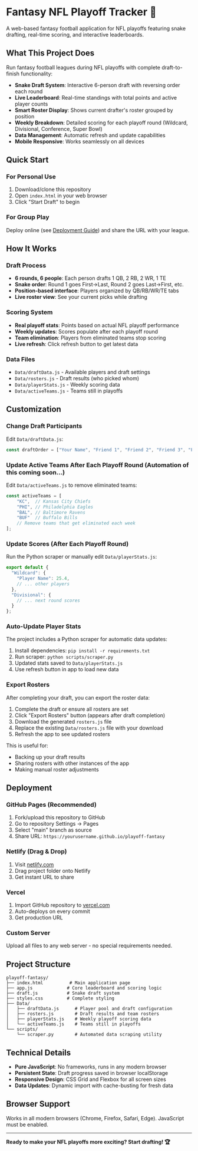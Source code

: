 # Fantasy NFL Playoff Tracker 🏈

A web-based fantasy football application for NFL playoffs featuring snake drafting, real-time scoring, and interactive leaderboards.

## What This Project Does

Run fantasy football leagues during NFL playoffs with complete draft-to-finish functionality:

- **Snake Draft System**: Interactive 6-person draft with reversing order each round
- **Live Leaderboard**: Real-time standings with total points and active player counts
- **Smart Roster Display**: Shows current drafter's roster grouped by position
- **Weekly Breakdown**: Detailed scoring for each playoff round (Wildcard, Divisional, Conference, Super Bowl)
- **Data Management**: Automatic refresh and update capabilities
- **Mobile Responsive**: Works seamlessly on all devices

## Quick Start

### For Personal Use
1. Download/clone this repository
2. Open `index.html` in your web browser
3. Click "Start Draft" to begin

### For Group Play
Deploy online (see [Deployment Guide](#deployment)) and share the URL with your league.

## How It Works

### Draft Process
- **6 rounds, 6 people**: Each person drafts 1 QB, 2 RB, 2 WR, 1 TE
- **Snake order**: Round 1 goes First→Last, Round 2 goes Last→First, etc.
- **Position-based interface**: Players organized by QB/RB/WR/TE tabs
- **Live roster view**: See your current picks while drafting

### Scoring System
- **Real playoff stats**: Points based on actual NFL playoff performance
- **Weekly updates**: Scores populate after each playoff round
- **Team elimination**: Players from eliminated teams stop scoring
- **Live refresh**: Click refresh button to get latest data

### Data Files
- `Data/draftData.js` - Available players and draft settings
- `Data/rosters.js` - Draft results (who picked whom)
- `Data/playerStats.js` - Weekly scoring data
- `Data/activeTeams.js` - Teams still in playoffs

## Customization

### Change Draft Participants
Edit `Data/draftData.js`:
```javascript
const draftOrder = ["Your Name", "Friend 1", "Friend 2", "Friend 3", "Friend 4", "Friend 5"];
```
### Update Active Teams After Each Playoff Round (Automation of this coming soon...)
Edit `Data/activeTeams.js` to remove eliminated teams:
```javascript
const activeTeams = [
    "KC",  // Kansas City Chiefs
    "PHI", // Philadelphia Eagles
    "BAL", // Baltimore Ravens
    "BUF"  // Buffalo Bills
    // Remove teams that get eliminated each week
];
```

### Update Scores (After Each Playoff Round)
Run the Python scraper or manually edit `Data/playerStats.js`:
```javascript
export default {
  "Wildcard": {
    "Player Name": 25.4,
    // ... other players
  },
  "Divisional": {
    // ... next round scores
  }
};
```

### Auto-Update Player Stats
The project includes a Python scraper for automatic data updates:

1. Install dependencies: `pip install -r requirements.txt`
2. Run scraper: `python scripts/scraper.py`
3. Updated stats saved to `Data/playerStats.js`
4. Use refresh button in app to load new data

### Export Rosters
After completing your draft, you can export the roster data:

1. Complete the draft or ensure all rosters are set
2. Click "Export Rosters" button (appears after draft completion)
3. Download the generated `rosters.js` file
4. Replace the existing `Data/rosters.js` file with your download
5. Refresh the app to see updated rosters

This is useful for:
- Backing up your draft results
- Sharing rosters with other instances of the app
- Making manual roster adjustments

## Deployment

### GitHub Pages (Recommended)
1. Fork/upload this repository to GitHub
2. Go to repository Settings → Pages
3. Select "main" branch as source
4. Share URL: `https://yourusername.github.io/playoff-fantasy`

### Netlify (Drag & Drop)
1. Visit [netlify.com](https://netlify.com)
2. Drag project folder onto Netlify
3. Get instant URL to share

### Vercel
1. Import GitHub repository to [vercel.com](https://vercel.com)
2. Auto-deploys on every commit
3. Get production URL

### Custom Server
Upload all files to any web server - no special requirements needed.

## Project Structure

```
playoff-fantasy/
├── index.html          # Main application page
├── app.js             # Core leaderboard and scoring logic
├── draft.js           # Snake draft system
├── styles.css         # Complete styling
├── Data/
│   ├── draftData.js      # Player pool and draft configuration
│   ├── rosters.js        # Draft results and team rosters
│   ├── playerStats.js    # Weekly playoff scoring data
│   └── activeTeams.js    # Teams still in playoffs
└── scripts/
    └── scraper.py        # Automated data scraping utility
```

## Technical Details

- **Pure JavaScript**: No frameworks, runs in any modern browser
- **Persistent State**: Draft progress saved in browser localStorage
- **Responsive Design**: CSS Grid and Flexbox for all screen sizes
- **Data Updates**: Dynamic import with cache-busting for fresh data

## Browser Support

Works in all modern browsers (Chrome, Firefox, Safari, Edge). JavaScript must be enabled.

---

**Ready to make your NFL playoffs more exciting? Start drafting! 🏆**
